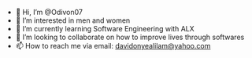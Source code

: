 - 👋 Hi, I’m @Odivon07
- 👀 I’m interested in men and women
- 🌱 I’m currently learning Software Engineering with ALX
- 💞️ I’m looking to collaborate on how to improve lives through softwares
- 📫 How to reach me via email: davidonyealilam@yahoo.com

<!---
Odivon07/Odivon07 is a ✨ special ✨ repository because its `README.md` (this file) appears on your GitHub profile.
You can click the Preview link to take a look at your changes.
--->

